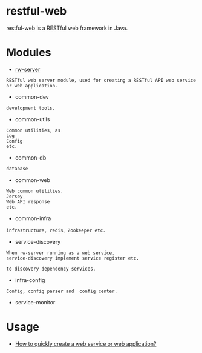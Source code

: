 restful-web
==========

restful-web is a RESTful web framework in Java.  

# Modules  

* [rw-server](rw-server/README.md)  

```text
RESTful web server module, used for creating a RESTful API web service or web application.  
```

* common-dev  
```text
development tools.
```

* common-utils  
```text
Common utilities, as 
Log
Config
etc.
```

* common-db  
```text
database
```

* common-web  
```text
Web common utilities.
Jersey
Web API response
etc.
```

* common-infra  
```text
infrastructure, redis、Zookeeper etc.
```

* service-discovery   
```text
When rw-server running as a web service.
service-discovery implement service register etc.
```
```text
to discovery dependency services.
```

* infra-config  
```text
Config, config parser and  config center.
```

*  service-monitor   

# Usage  

* [How to quickly create a web service or web application?](_doc/restful-web_usage.md)
